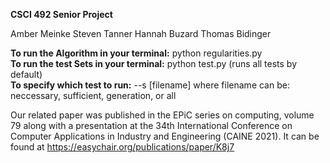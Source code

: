 **CSCI 492 Senior Project**

Amber Meinke
Steven Tanner
Hannah Buzard
Thomas Bidinger

**To run the Algorithm in your terminal:** python regularities.py  <br />
**To run the test Sets in your terminal:** python test.py (runs all tests by default)<br />
**To specify which test to run:** --s [filename] where filename can be: neccessary, sufficient, generation, or all <br />

Our related paper was published in the EPiC series on computing, volume 79 along with a presentation at the 34th International Conference on Computer Applications in Industry and Engineering (CAINE 2021).
It can be found at https://easychair.org/publications/paper/K8j7
